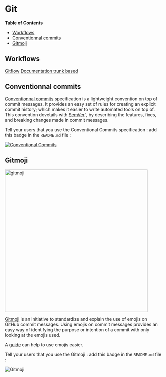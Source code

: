 # Git

**Table of Contents**

- [Workflows](#workflows)
- [Conventionnal commits](#conventionnal-commits)
- [Gitmoji](#gitmoji)

## Workflows

[Gitflow](https://www.atlassian.com/git/tutorials/comparing-workflows/gitflow-workflow)
[Documentation trunk based](https://trunkbaseddevelopment.com/)  

## Conventionnal commits

[Conventionnal commits](https://www.conventionalcommits.org/en/v1.0.0/) specification is a lightweight convention on top of commit messages. It provides an easy set of rules for creating an explicit commit history; which makes it easier to write automated tools on top of.
This convention dovetails with [SemVer](https://semver.org/)`, by describing the features, fixes, and breaking changes made in commit messages.

Tell your users that you use the Conventional Commits specification : add this badge in the `README.md` file :

[![Conventional Commits](https://img.shields.io/badge/Conventional%20Commits-1.0.0-yellow.svg)](https://conventionalcommits.org)

## Gitmoji

<img src="https://cloud.githubusercontent.com/assets/7629661/20073135/4e3db2c2-a52b-11e6-85e1-661a8212045a.gif" width="456" alt="gitmoji">

[Gitmoji](https://github.com/carloscuesta/gitmoji/) is an initiative to standardize and explain the use of emojis on GitHub commit messages.
Using emojis on commit messages provides an easy way of identifying the purpose or intention of a commit with only looking at the emojis used.

A [guide](https://gitmoji.carloscuesta.me/) can help to use emojis easier.

Tell your users that you use the Gitmoji : add this badge in the `README.md` file :

<img src="https://img.shields.io/badge/gitmoji-%20😜%20😍-FFDD67.svg?style=flat-square" alt="Gitmoji">